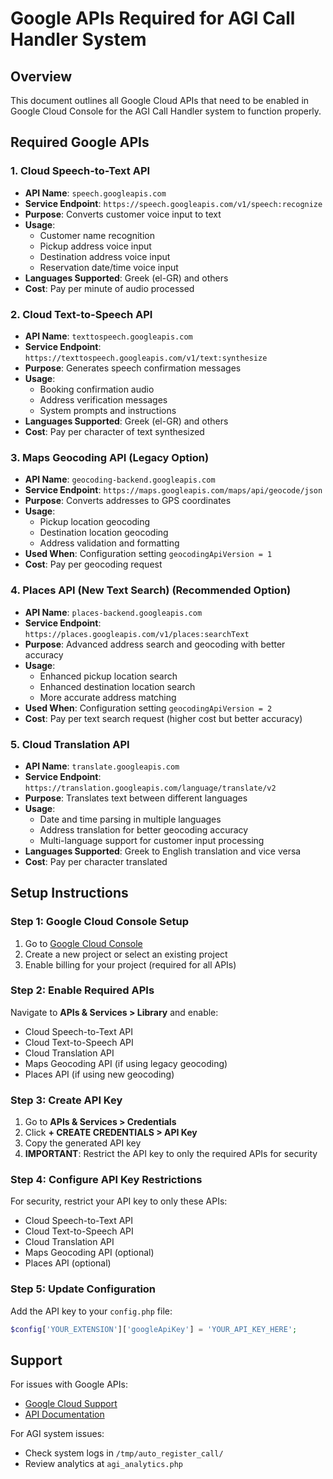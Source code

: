 # Google APIs Required for AGI Call Handler System

## Overview
This document outlines all Google Cloud APIs that need to be enabled in Google Cloud Console for the AGI Call Handler system to function properly.

## Required Google APIs

### 1. Cloud Speech-to-Text API
- **API Name**: `speech.googleapis.com`
- **Service Endpoint**: `https://speech.googleapis.com/v1/speech:recognize`
- **Purpose**: Converts customer voice input to text
- **Usage**:
  - Customer name recognition
  - Pickup address voice input
  - Destination address voice input
  - Reservation date/time voice input
- **Languages Supported**: Greek (el-GR) and others
- **Cost**: Pay per minute of audio processed

### 2. Cloud Text-to-Speech API
- **API Name**: `texttospeech.googleapis.com`
- **Service Endpoint**: `https://texttospeech.googleapis.com/v1/text:synthesize`
- **Purpose**: Generates speech confirmation messages
- **Usage**:
  - Booking confirmation audio
  - Address verification messages
  - System prompts and instructions
- **Languages Supported**: Greek (el-GR) and others
- **Cost**: Pay per character of text synthesized

### 3. Maps Geocoding API (Legacy Option)
- **API Name**: `geocoding-backend.googleapis.com`
- **Service Endpoint**: `https://maps.googleapis.com/maps/api/geocode/json`
- **Purpose**: Converts addresses to GPS coordinates
- **Usage**:
  - Pickup location geocoding
  - Destination location geocoding
  - Address validation and formatting
- **Used When**: Configuration setting `geocodingApiVersion = 1`
- **Cost**: Pay per geocoding request

### 4. Places API (New Text Search) (Recommended Option)
- **API Name**: `places-backend.googleapis.com`
- **Service Endpoint**: `https://places.googleapis.com/v1/places:searchText`
- **Purpose**: Advanced address search and geocoding with better accuracy
- **Usage**:
  - Enhanced pickup location search
  - Enhanced destination location search
  - More accurate address matching
- **Used When**: Configuration setting `geocodingApiVersion = 2`
- **Cost**: Pay per text search request (higher cost but better accuracy)

### 5. Cloud Translation API
- **API Name**: `translate.googleapis.com`
- **Service Endpoint**: `https://translation.googleapis.com/language/translate/v2`
- **Purpose**: Translates text between different languages
- **Usage**:
  - Date and time parsing in multiple languages
  - Address translation for better geocoding accuracy
  - Multi-language support for customer input processing
- **Languages Supported**: Greek to English translation and vice versa
- **Cost**: Pay per character translated

## Setup Instructions

### Step 1: Google Cloud Console Setup
1. Go to [Google Cloud Console](https://console.cloud.google.com/)
2. Create a new project or select an existing project
3. Enable billing for your project (required for all APIs)

### Step 2: Enable Required APIs
Navigate to **APIs & Services > Library** and enable:
- Cloud Speech-to-Text API
- Cloud Text-to-Speech API
- Cloud Translation API
- Maps Geocoding API (if using legacy geocoding)
- Places API (if using new geocoding)

### Step 3: Create API Key
1. Go to **APIs & Services > Credentials**
2. Click **+ CREATE CREDENTIALS > API Key**
3. Copy the generated API key
4. **IMPORTANT**: Restrict the API key to only the required APIs for security

### Step 4: Configure API Key Restrictions
For security, restrict your API key to only these APIs:
- Cloud Speech-to-Text API
- Cloud Text-to-Speech API
- Cloud Translation API
- Maps Geocoding API (optional)
- Places API (optional)

### Step 5: Update Configuration
Add the API key to your `config.php` file:
```php
$config['YOUR_EXTENSION']['googleApiKey'] = 'YOUR_API_KEY_HERE';
```



## Support

For issues with Google APIs:
- [Google Cloud Support](https://cloud.google.com/support)
- [API Documentation](https://cloud.google.com/docs)

For AGI system issues:
- Check system logs in `/tmp/auto_register_call/`
- Review analytics at `agi_analytics.php`